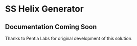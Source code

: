 # SS Helix Generator
## Documentation Coming Soon

Thanks to Pentia Labs for original development of this solution.